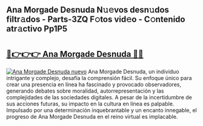 ## Ana Morgade Desnuda N𝚞𝚎vos desn𝚞dos filtr𝚊dos - Parts-3ZQ F𝚘tos vid𝚎o - C𝚘ntenido atr𝚊ctivo Pp1P5

# <h2><a href="http://mb4moi.tromn.icu/?c=Ana+Morgade+Desnuda">🔗👉👉👉 Ana Morgade Desnuda 🔗🔗</a></h2>

[![Ana Morgade Desnuda nuevo](https://i.imgur.com/pEAQMta.gif)](http://mb4moi.tromn.icu/?c=Ana+Morgade+Desnuda)
Ana Morgade Desnuda, un individuo intrigante y complejo, desafía la comprensión fácil. Su enfoque único para crear una presencia en línea ha fascinado y provocado observadores, generando debates sobre moralidad, autorrepresentación y las complejidades de las sociedades digitales. A pesar de la incertidumbre de sus acciones futuras, su impacto en la cultura en línea es palpable. Impulsado por una determinación inquebrantable y un encanto innegable, el progreso de Ana Morgade Desnuda en el reino virtual es implacable.

